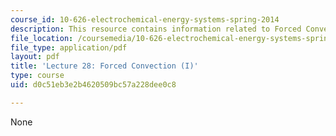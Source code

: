 ```yaml
---
course_id: 10-626-electrochemical-energy-systems-spring-2014
description: This resource contains information related to Forced Convection (I).
file_location: /coursemedia/10-626-electrochemical-energy-systems-spring-2014/d0c51eb3e2b4620509bc57a228dee0c8_MIT10_626S14_Lec28_ForCon.pdf
file_type: application/pdf
layout: pdf
title: 'Lecture 28: Forced Convection (I)'
type: course
uid: d0c51eb3e2b4620509bc57a228dee0c8

---
```

None
